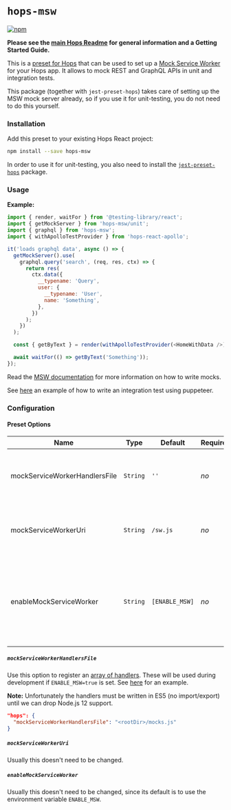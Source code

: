 # `hops-msw`

[![npm](https://img.shields.io/npm/v/hops-msw.svg)](https://www.npmjs.com/package/hops-msw)

**Please see the [main Hops Readme](../../DOCUMENTATION.md) for general information and a Getting Started Guide.**

This is a [preset for Hops](../../DOCUMENTATION.md#presets) that can be used to set up a [Mock Service Worker](https://www.npmjs.com/package/msw) for your Hops app. It allows to mock REST and GraphQL APIs in unit and integration tests.

This package (together with `jest-preset-hops`) takes care of setting up the MSW mock server already, so if you use it for unit-testing, you do not need to do this yourself.

### Installation

Add this preset to your existing Hops React project:

```bash
npm install --save hops-msw
```

In order to use it for unit-testing, you also need to install the [`jest-preset-hops`](../jest-preset-hops/README.md) package.

### Usage

**Example:**

```javascript
import { render, waitFor } from '@testing-library/react';
import { getMockServer } from 'hops-msw/unit';
import { graphql } from 'hops-msw';
import { withApolloTestProvider } from 'hops-react-apollo';

it('loads graphql data', async () => {
  getMockServer().use(
    graphql.query('search', (req, res, ctx) => {
      return res(
        ctx.data({
          __typename: 'Query',
          user: {
            __typename: 'User',
            name: 'Something',
          },
        })
      );
    })
  );

  const { getByText } = render(withApolloTestProvider(<HomeWithData />));

  await waitFor(() => getByText('Something'));
});
```

Read the [MSW documentation](https://mswjs.io/) for more information on how to write mocks.

See [here](../spec/integration/redux/__tests__/mocked.js) an example of how to write an integration test using puppeteer.

### Configuration

#### Preset Options

| Name | Type | Default | Required | Description |
| --- | --- | --- | --- | --- |
| mockServiceWorkerHandlersFile | `String` | `''` | _no_ | The path to your mock handlers file (which will be used during development) |
| mockServiceWorkerUri | `String` | `/sw.js` | _no_ | The path on which the mock service worker will be served from |
| enableMockServiceWorker | `String` | `[ENABLE_MSW]` | _no_ | Whether to enable mock-service-worker (defaults to the environment variable `ENABLE_MSW`) |

##### `mockServiceWorkerHandlersFile`

Use this option to register an [array of handlers](https://mswjs.io/docs/getting-started/mocks/graphql-api). These will be used during development if `ENABLE_MSW=true` is set. See [here](../template-graphql) for an example.

**Note:** Unfortunately the handlers must be written in ES5 (no import/export) until we can drop Node.js 12 support.

```json
"hops": {
  "mockServiceWorkerHandlersFile": "<rootDir>/mocks.js"
}
```

##### `mockServiceWorkerUri`

Usually this doesn't need to be changed.

##### `enableMockServiceWorker`

Usually this doesn't need to be changed, since its default is to use the environment variable `ENABLE_MSW`.
